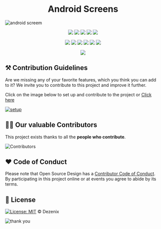 <h1 align="center">Android Screens</h1>

![android screem](https://user-images.githubusercontent.com/79747022/138322330-2049cbd0-8b19-4065-ad71-d9fb490dcc10.png)

<div align="center">

<a href="https://github.com/Dezenix/android-screens"><img src="https://badges.frapsoft.com/os/v1/open-source.svg?v=103"></a>
<a href="https://github.com/Dezenix/android-screens"><img src="https://img.shields.io/badge/Built%20by-Designers-0059b3"></a>
<a href="https://github.com/Dezenix/android-screens"><img src="https://img.shields.io/static/v1.svg?label=Contributions&message=Welcome&color=yellow"></a>
<a href="https://github.com/smaranjitghose/"><img src="https://img.shields.io/badge/Maintained%3F-yes-brightgreen.svg?v=103"></a>
<a href="https://github.com/Dezenix/android-screens/blob/master/LICENSE"><img src="https://img.shields.io/badge/license-MIT-blue.svg?v=103"></a>

<a href="https://github.com/Dezenix/frontend-html-css-js/graphs/contributors"><img src="https://img.shields.io/github/contributors/Dezenix/frontend-html-css-js?color=brightgreen"></a>
<a href="https://github.com/Dezenix/android-screens/stargazers"><img src="https://img.shields.io/github/stars/Dezenix/android-screens?color=0059b3"></a>
<a href="https://github.com/Dezenix/android-screens/network/members"><img src="https://img.shields.io/github/forks/Dezenix/android-screens?color=yellow"></a>
<a href="https://github.com/Dezenix/android-screens/issues?q=is%3Aissue+is%3Aclosed"><img src="https://img.shields.io/github/issues-closed-raw/Dezenix/android-screens?color=yellow"></a>
<a href="https://github.com/Dezenix/android-screens/pulls"><img src="https://img.shields.io/github/issues-pr/Dezenix/android-screens?color=brightgreen"></a>
<a href="https://github.com/Dezenix/android-screens/pulls?q=is%3Apr+is%3Aclosed"><img src="https://img.shields.io/github/issues-pr-closed-raw/Dezenix/android-screens?color=0059b3"></a>
<!-- <a href="https://github.com/Dezenix/android-screens/issues"><img src="https://img.shields.io/github/issues/Dezenix/android-screens?color=0059b3"></a> -->
<img src="https://user-images.githubusercontent.com/73097560/115834477-dbab4500-a447-11eb-908a-139a6edaec5c.gif">
  
</div>

## ⚒️ Contribution Guidelines

Are we missing any of your favorite features, which you think you can add to it? We invite you to contribute to this project and improve it further.

Click on the image below to set up and contribute to the project or [Click here](https://github.com/Dezenix/.github/blob/main/CONTRIBUTING.md)

[![setup](https://user-images.githubusercontent.com/79747022/138322583-56f1d8dd-573b-4635-addd-3644a70b477e.png)](https://github.com/Dezenix/.github/blob/main/CONTRIBUTING.md)

## 👨‍💻 Our valuable Contributors

This project exists thanks to all the **people who contribute**.

![Contributors](https://contributors-img.web.app/image?repo=Dezenix/android-screens)

## ❤️ Code of Conduct

Please note that Open Source Design has a [Contributor Code of Conduct](https://github.com/Dezenix/.github/blob/main/CODE_OF_CONDUCT.md). By participating in this project online or at events you agree to abide by its terms.

## 📜 License

[![License: MIT](https://img.shields.io/badge/License-MIT-yellow.svg)](./LICENSE) © Dezenix

![thank you](https://user-images.githubusercontent.com/79747022/138322616-0db5db12-136b-4f31-8833-2bb8b5aefc88.png)
